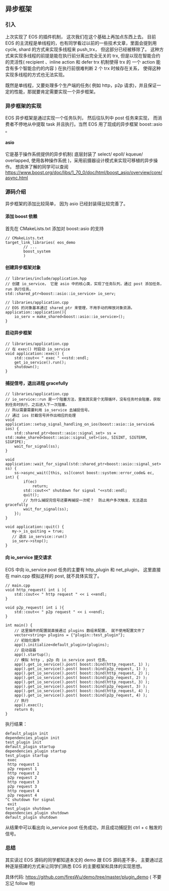 ## 异步框架

### 引入
上次实现了 EOS 的插件机制， 这次我们在这个基础上再加点东西上去。
目前 EOS 的主流程是单线程的，也有同学看过以前的一些技术文章，里面会提到用 cycle, shard 的方式来实现多线程来 push_trx， 但这部分已经被移除了。 这种方式来实现多线程的前提是能在执行前分离出完全无关的 trx, 但是以现在智能合约的灵活性( recipient 、inline action 和 defer trx 机制使得 trx 的 一个 action 能含有多个智能合约的内容 ) 在执行前很难判断 2 个 trx 时候存在关系， 使得这种实现多线程的方式也无法实现。

既然是单线程，又要处理多个生产端的任务( 例如 http，p2p 请求)，并且保证一定的性能，那就要肯定需要实现一个异步框架。

### 异步框架的实现
EOS 异步框架是通过实现一个任务队列， 然后往队列中 post 任务来实现， 而消费者不停地从中提取 task 并且执行。当然 EOS 用了现成的异步框架 boost::asio 。

#### asio
它是基于操作系统提供的异步机制( 底层封装了 select/ epoll/ kqueue/ overlapped, 使用各种操作系统 )，采用前摄器设计模式来实现可移植的异步操作。 想具体了解的同学可以查阅 https://www.boost.org/doc/libs/1_70_0/doc/html/boost_asio/overview/core/async.html

### 源码介绍
异步框架的添加比较简单， 因为 asio 已经封装得比较完善了。

#### 添加 boost 依赖
首先在 CMakeLists.txt 添加对 boost::asio 的支持
```
// CMakeLists.txt
target_link_libraries( eos_demo
        // ...
        boost_system
        )
```

#### 创建异步框架对象
```
// libraries/include/application.hpp
// 创建 io_service， 它是 asio 中的核心类，实现了任务队列，通过 post 添加任务， run 执行任务。
std::shared_ptr<boost::asio::io_service> io_serv;

// libraries/application.cpp
// EOS 的对象基本通过 shared_ptr 来管理，不用手动的释放对象资源。
application::application(){
    io_serv = make_shared<boost::asio::io_service>();
}
```


#### 启动异步框架
```
// libraries/application.cpp
// 在 exec() 时启动 io_service
void application::exec() {
    std::cout<< " exec " <<std::endl;
    get_io_service().run();
    shutdown();
}
```

#### 捕捉信号，退出进程 gracefully
```
// libraries/application.cpp
// io_service::run 是一个阻塞方法，里面其实是个无限循环，没有任务时会阻塞，获取到任务时执行，之后进入下一次阻塞。
// 所以需要需要利用 io_service 去捕捉信号。
// 通过 ios 拦截信号并作出相应的处理
void application::setup_signal_handling_on_ios(boost::asio::io_service& ios) {
    std::shared_ptr<boost::asio::signal_set> ss = std::make_shared<boost::asio::signal_set>(ios, SIGINT, SIGTERM, SIGPIPE);
    wait_for_signal(ss);
}

void application::wait_for_signal(std::shared_ptr<boost::asio::signal_set> ss) {
    ss->async_wait([this, ss](const boost::system::error_code& ec, int) {
        if(ec)
            return;
        std::cout<<" shutdown for signal "<<std::endl;
        quit();
        // 为什么捕捉完信号还要再捕捉一次呢？  防止用户多次触发，无法退出 gracefully
        wait_for_signal(ss);
    });
}

void application::quit() {
   my->_is_quiting = true;
   // 退出 io_service::run()
   io_serv->stop();
}
```

#### 向 io_service 提交请求
EOS 中向 io_service post 任务的主要有 http_plugin 和 net_plugin， 这里直接在 main.cpp 模拟这样的 post, 就不具体实现了。

```
// main.cpp
void http_request( int i ){
    std::cout<< " http request " << i <<endl;
}

void p2p_request( int i ){
    std::cout<< " p2p request " << i <<endl;
}

int main() {
    // 这里插件的配置就直接通过 plugins 数组来配置， 就不使用配置文件了
    vector<string> plugins = {"plugin::test_plugin"};
    // 初始化插件
    app().initialize<default_plugin>(plugins);
    // 启动容器
    app().startup();
    // 模拟 http , p2p 向 io_service post 任务。
    app().get_io_service().post( boost::bind(http_request, 1) );
    app().get_io_service().post( boost::bind(p2p_request, 1) );
    app().get_io_service().post( boost::bind(http_request, 2) );
    app().get_io_service().post( boost::bind(p2p_request, 2) );
    app().get_io_service().post( boost::bind(http_request, 3) );
    app().get_io_service().post( boost::bind(p2p_request, 3) );
    app().get_io_service().post( boost::bind(http_request, 4) );
    app().get_io_service().post( boost::bind(p2p_request, 4) );
    // 执行
    app().exec();
    return 0;
}
```
执行结果：
```shell
default_plugin init
dependencies_plugin init
test_plugin init
default_plugin startup
dependencies_plugin startup
test_plugin startup
 exec 
 http request 1
 p2p request 1
 http request 2
 p2p request 2
 http request 3
 p2p request 3
 http request 4
 p2p request 4
^C shutdown for signal 
 exit 
test_plugin shutdown
dependencies_plugin shutdown
default_plugin shutdown
```
从结果中可以看出向  io_service post 任务成功，并且成功捕捉到 ctrl + c 触发的信号。


### 总结
其实读过 EOS 源码的同学都知道本文的 demo 跟 EOS 源码差不多， 主要通过这种逐渐搭建的方式来让同学们熟悉 EOS 的主要框架和具体的实现思想。

具体代码: https://github.com/firesWu/demo/tree/master/plugin_demo ( 不要忘记 follow 哟)
